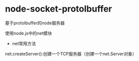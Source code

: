 # node-socket-protolbuffer
基于protolbuffer的node服务器


使用node.js中的net模块

+ net常用方法

net.createServer():创建一个TCP服务器（创建一个net.Server对象）

